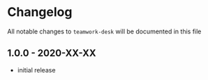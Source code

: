# Changelog

All notable changes to `teamwork-desk` will be documented in this file

## 1.0.0 - 2020-XX-XX

- initial release
